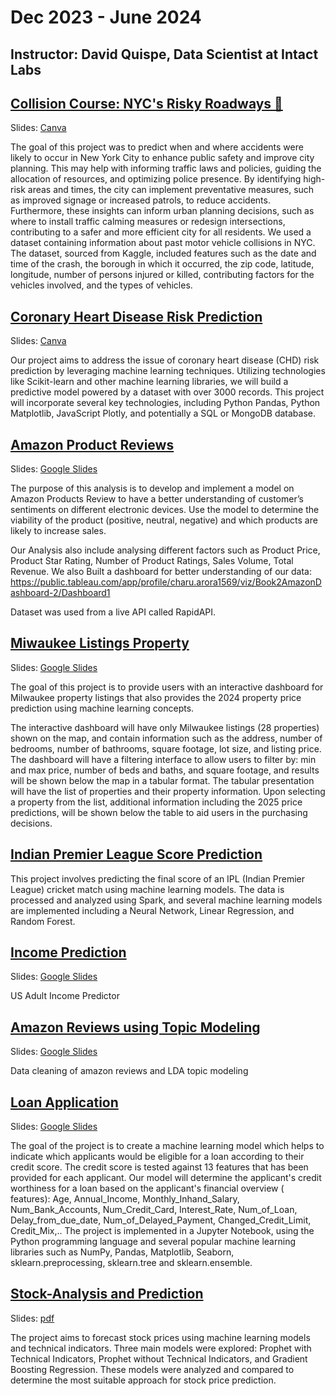 #  Dec 2023 - June 2024

## Instructor: David Quispe, Data Scientist at Intact Labs

## [Collision Course: NYC's Risky Roadways 🚗](https://github.com/davidskaff/vehicle-crashes-nyc)
Slides: [Canva](https://www.canva.com/design/DAGHN2XAUmE/ZFqu48TdzdntSMgobCSG7g/edit)

The goal of this project was to predict when and where accidents were likely to occur in New York City to enhance public safety and improve city planning. This may help with informing traffic laws and policies, guiding the allocation of resources, and optimizing police presence. By identifying high-risk areas and times, the city can implement preventative measures, such as improved signage or increased patrols, to reduce accidents. Furthermore, these insights can inform urban planning decisions, such as where to install traffic calming measures or redesign intersections, contributing to a safer and more efficient city for all residents. We used a dataset containing information about past motor vehicle collisions in NYC. The dataset, sourced from Kaggle, included features such as the date and time of the crash, the borough in which it occurred, the zip code, latitude, longitude, number of persons injured or killed, contributing factors for the vehicles involved, and the types of vehicles.

## [Coronary Heart Disease Risk Prediction](https://github.com/TyliOnel/Project_4-Group_5-Heart_Health)
Slides: [Canva](https://www.canva.com/design/DAGH3rGDzpU/w4Z7X-lqlxe-NptLHqb4iQ/edit)

Our project aims to address the issue of coronary heart disease (CHD) risk prediction by leveraging machine learning techniques. Utilizing technologies like Scikit-learn and other machine learning libraries, we will build a predictive model powered by a dataset with over 3000 records. This project will incorporate several key technologies, including Python Pandas, Python Matplotlib, JavaScript Plotly, and potentially a SQL or MongoDB database.

## [Amazon Product Reviews](https://github.com/Amer4r/amazon_product_reviews_ML)
Slides: [Google Slides](https://docs.google.com/presentation/d/18TjK8ChmEEkLBotjQuiRbuLcqA1cIpAMsKkrK0abwz8/edit#slide=id.p)

The purpose of this analysis is to develop and implement a model on Amazon Products Review to have a better understanding of customer’s sentiments on different electronic devices. Use the model to determine the viability of the product (positive, neutral, negative) and which products are likely to increase sales.

Our Analysis also include analysing different factors such as Product Price, Product Star Rating, Number of Product Ratings, Sales Volume, Total Revenue. We also Built a dashboard for better understanding of our data: https://public.tableau.com/app/profile/charu.arora1569/viz/Book2AmazonDashboard-2/Dashboard1

Dataset was used from a live API called RapidAPI.

## [Miwaukee Listings Property](https://github.com/vivsarraf/Project-4)
Slides: [Google Slides](https://docs.google.com/presentation/d/1GwKYJB99njFbr-xUegxNruvJXoG10SQn0xbaurwp-JE/edit#slide=id.g27381dbf212_0_14)

The goal of this project is to provide users with an interactive dashboard for Milwaukee property listings that also provides the 2024 property price prediction using machine learning concepts.

The interactive dashboard will have only Milwaukee listings (28 properties) shown on the map, and contain information such as the address, number of bedrooms, number of bathrooms, square footage, lot size, and listing price.
The dashboard will have a filtering interface to allow users to filter by: min and max price, number of beds and baths, and square footage, and results will be shown below the map in a tabular format. The tabular presentation will have the list of properties and their property information.
Upon selecting a property from the list, additional information including the 2025 price predictions, will be shown below the table to aid users in the purchasing decisions.

## [Indian Premier League Score Prediction](https://github.com/kasheshjaiin/Project4_IPL)

This project involves predicting the final score of an IPL (Indian Premier League) cricket match using machine learning models. The data is processed and analyzed using Spark, and several machine learning models are implemented including a Neural Network, Linear Regression, and Random Forest.

## [Income Prediction](https://github.com/Naqibee/project4/tree/main)

Slides: [Google Slides](https://docs.google.com/presentation/d/1yOU-kanAZfpSFrFqyzitxKDK5nIxvFROM41O-V3Iojs/edit#slide=id.g1f87997393_0_782)

US Adult Income Predictor

## [Amazon Reviews using Topic Modeling](https://github.com/gmmarsh/project4/tree/main)

Slides: [Google Slides](https://docs.google.com/presentation/d/1ukOAlDa_ucdmWeypthasDaN6MxU__Zgg0z-FF58Uh3A/edit#slide=id.g2e517c03692_1_348)

Data cleaning of amazon reviews and LDA topic modeling

## [Loan Application](https://github.com/spoudel977/project4)
Slides: [Google Slides](https://docs.google.com/presentation/d/1jnHPaY2C0PQVGDTBa4JHrn-QP6232LfT/edit#slide=id.p1)

The goal of the project is to create a machine learning model which helps to indicate which applicants would be eligible for a loan according to their credit score. The credit score is tested against 13 features that has been provided for each applicant. Our model will determine the applicant's credit worthiness for a loan based on the applicant's financial overview ( features): Age, Annual_Income, Monthly_Inhand_Salary, Num_Bank_Accounts, Num_Credit_Card, Interest_Rate, Num_of_Loan, Delay_from_due_date, Num_of_Delayed_Payment, Changed_Credit_Limit, Credit_Mix,.. The project is implemented in a Jupyter Notebook, using the Python programming language and several popular machine learning libraries such as NumPy, Pandas, Matplotlib, Seaborn, sklearn.preprocessing, sklearn.tree and sklearn.ensemble.

## [Stock-Analysis and Prediction](https://github.com/Emadkamali/Stock-Analysis)
Slides: [pdf](https://github.com/Emadkamali/Stock-Analysis/blob/main/Presentation.pdf)

The project aims to forecast stock prices using machine learning models and technical indicators. Three main models were explored: Prophet with Technical Indicators, Prophet without Technical Indicators, and Gradient Boosting Regression. These models were analyzed and compared to determine the most suitable approach for stock price prediction.



